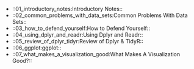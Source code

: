 - ::01_introductory_notes:Introductory Notes::
- ::02_common_problems_with_data_sets:Common Problems With Data Sets::
- ::03_how_to_defend_yourself:How to Defend Yourself::
- ::04_using_dplyr_and_readr:Using Dplyr and Readr::
- ::05_review_of_dplyr_tidyr:Review of Dplyr & TidyR::
- ::06_ggplot:ggplot::
- ::07_what_makes_a_visualization_good:What Makes A Visualization Good?::
